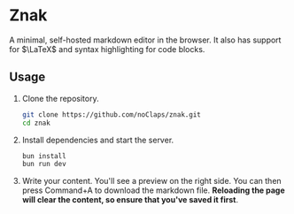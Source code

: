 # Znak

A minimal, self-hosted markdown editor in the browser. It also has support for $\LaTeX$ and syntax highlighting for code blocks.

## Usage

1. Clone the repository.

   ```sh
   git clone https://github.com/noClaps/znak.git
   cd znak
   ```

2. Install dependencies and start the server.

   ```sh
   bun install
   bun run dev
   ```

3. Write your content. You'll see a preview on the right side. You can then press Command+A to download the markdown file. **Reloading the page will clear the content, so ensure that you've saved it first**.
